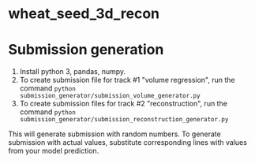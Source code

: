 wheat_seed_3d_recon
===
# Submission generation
1. Install python 3, pandas, numpy.  
2. To create submission file for track #1 "volume regression", run the command `python submission_generator/submission_volume_generator.py`     
3. To create submission files for track #2 "reconstruction", run the command `python submission_generator/submission_reconstruction_generator.py`

This will generate submission with random numbers. To generate submission with actual values, substitute corresponding lines with values from your model prediction. 